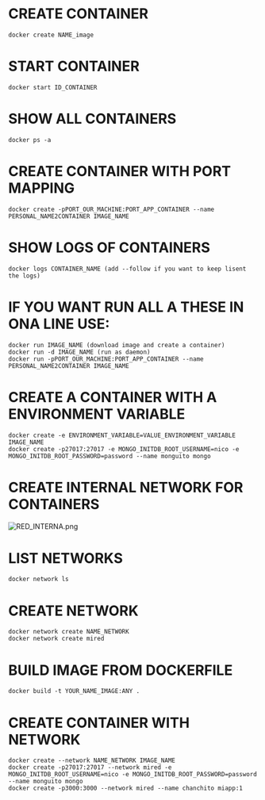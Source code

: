# CREATE CONTAINER
```
docker create NAME_image
```

# START CONTAINER
```
docker start ID_CONTAINER
`````

# SHOW ALL CONTAINERS
```
docker ps -a
```

# CREATE CONTAINER WITH PORT MAPPING
```
docker create -pPORT_OUR_MACHINE:PORT_APP_CONTAINER --name PERSONAL_NAME2CONTAINER IMAGE_NAME 
````

# SHOW LOGS OF CONTAINERS
```
docker logs CONTAINER_NAME (add --follow if you want to keep lisent the logs)
```


# IF YOU WANT RUN ALL A THESE IN ONA LINE USE:
```
docker run IMAGE_NAME (download image and create a container)
docker run -d IMAGE_NAME (run as daemon)
docker run -pPORT_OUR_MACHINE:PORT_APP_CONTAINER --name PERSONAL_NAME2CONTAINER IMAGE_NAME 
```

# CREATE A CONTAINER WITH A ENVIRONMENT VARIABLE
```
docker create -e ENVIRONMENT_VARIABLE=VALUE_ENVIRONMENT_VARIABLE IMAGE_NAME
docker create -p27017:27017 -e MONGO_INITDB_ROOT_USERNAME=nico -e MONGO_INITDB_ROOT_PASSWORD=password --name monguito mongo
```

# CREATE INTERNAL NETWORK FOR CONTAINERS
![RED_INTERNA.png](RED_INTERNA.png)

# LIST NETWORKS
```
docker network ls
```

# CREATE NETWORK
```
docker network create NAME_NETWORK
docker network create mired
```

# BUILD IMAGE FROM DOCKERFILE
```
docker build -t YOUR_NAME_IMAGE:ANY .
```

# CREATE CONTAINER WITH NETWORK
```
docker create --network NAME_NETWORK IMAGE_NAME
docker create -p27017:27017 --network mired -e MONGO_INITDB_ROOT_USERNAME=nico -e MONGO_INITDB_ROOT_PASSWORD=password --name monguito mongo
docker create -p3000:3000 --network mired --name chanchito miapp:1
``` 
